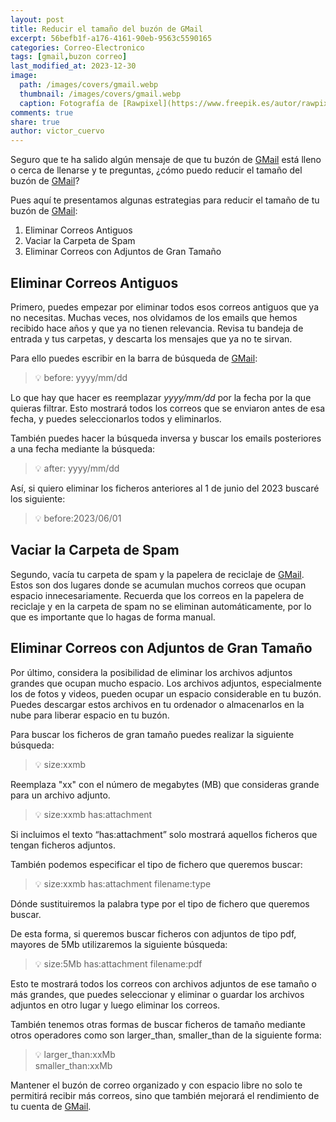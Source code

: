 ```yaml
---
layout: post
title: Reducir el tamaño del buzón de GMail
excerpt: 56befb1f-a176-4161-90eb-9563c5590165
categories: Correo-Electronico
tags: [gmail,buzon correo]
last_modified_at: 2023-12-30
image:
  path: /images/covers/gmail.webp
  thumbnail: /images/covers/gmail.webp
  caption: Fotografía de [Rawpixel](https://www.freepik.es/autor/rawpixel-com)
comments: true
share: true
author: victor_cuervo
---
```


Seguro que te ha salido algún mensaje de que tu buzón de [GMail](https://www.ayudaenlaweb.com/correo-electronico/que-es-gmail/) está lleno o cerca de llenarse y te preguntas, ¿cómo puedo reducir el tamaño del buzón de [GMail](https://www.ayudaenlaweb.com/correo-electronico/que-es-gmail/)?


Pues aquí te presentamos algunas estrategias para reducir el tamaño de tu buzón de [GMail](https://www.ayudaenlaweb.com/correo-electronico/que-es-gmail/):

1. Eliminar Correos Antiguos
2. Vaciar la Carpeta de Spam
3. Eliminar Correos con Adjuntos de Gran Tamaño

## Eliminar Correos Antiguos


Primero, puedes empezar por eliminar todos esos correos antiguos que ya no necesitas. Muchas veces, nos olvidamos de los emails que hemos recibido hace años y que ya no tienen relevancia. Revisa tu bandeja de entrada y tus carpetas, y descarta los mensajes que ya no te sirvan.


Para ello puedes escribir en la barra de búsqueda de [GMail](https://www.ayudaenlaweb.com/correo-electronico/que-es-gmail/):


> 💡 before: yyyy/mm/dd


Lo que hay que hacer es reemplazar _yyyy/mm/dd_ por la fecha por la que quieras filtrar. Esto mostrará todos los correos que se enviaron antes de esa fecha, y puedes seleccionarlos todos y eliminarlos.


También puedes hacer la búsqueda inversa y buscar los emails posteriores a una fecha mediante la búsqueda:


> 💡 after: yyyy/mm/dd


Así, si quiero eliminar los ficheros anteriores al 1 de junio del 2023 buscaré los siguiente:


> 💡 before:2023/06/01


## Vaciar la Carpeta de Spam


Segundo, vacía tu carpeta de spam y la papelera de reciclaje de [GMail](https://www.ayudaenlaweb.com/correo-electronico/que-es-gmail/). Estos son dos lugares donde se acumulan muchos correos que ocupan espacio innecesariamente. Recuerda que los correos en la papelera de reciclaje y en la carpeta de spam no se eliminan automáticamente, por lo que es importante que lo hagas de forma manual.


## Eliminar Correos con Adjuntos de Gran Tamaño


Por último, considera la posibilidad de eliminar los archivos adjuntos grandes que ocupan mucho espacio. Los archivos adjuntos, especialmente los de fotos y videos, pueden ocupar un espacio considerable en tu buzón. Puedes descargar estos archivos en tu ordenador o almacenarlos en la nube para liberar espacio en tu buzón.


Para buscar los ficheros de gran tamaño puedes realizar la siguiente búsqueda:


> 💡 size:xxmb


Reemplaza "xx" con el número de megabytes (MB) que consideras grande para un archivo adjunto.


> 💡 size:xxmb has:attachment


Si incluimos el texto “has:attachment” solo mostrará aquellos ficheros que tengan ficheros adjuntos.


También podemos especificar el tipo de fichero que queremos buscar:


> 💡 size:xxmb has:attachment filename:type


Dónde sustituiremos la palabra type por el tipo de fichero que queremos buscar.


De esta forma, si queremos buscar ficheros con adjuntos de tipo pdf, mayores de 5Mb utilizaremos la siguiente búsqueda:


> 💡 size:5Mb has:attachment filename:pdf


Esto te mostrará todos los correos con archivos adjuntos de ese tamaño o más grandes, que puedes seleccionar y eliminar o guardar los archivos adjuntos en otro lugar y luego eliminar los correos.


También tenemos otras formas de buscar ficheros de tamaño mediante otros operadores como son larger_than, smaller_than de la siguiente forma:


> 💡 larger_than:xxMb  
> smaller_than:xxMb


Mantener el buzón de correo organizado y con espacio libre no solo te permitirá recibir más correos, sino que también mejorará el rendimiento de tu cuenta de [GMail](https://www.ayudaenlaweb.com/correo-electronico/que-es-gmail/).

